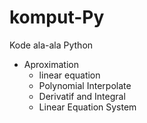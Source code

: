 # komput-Py

Kode ala-ala Python

* Aproximation
  * linear equation
  * Polynomial Interpolate
  * Derivatif and Integral
  * Linear Equation System

